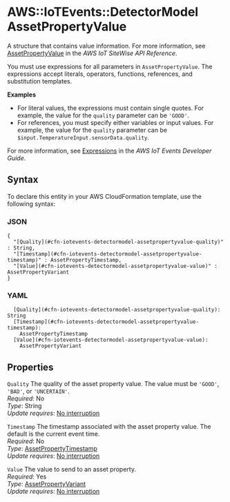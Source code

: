 # AWS::IoTEvents::DetectorModel AssetPropertyValue<a name="aws-properties-iotevents-detectormodel-assetpropertyvalue"></a>

A structure that contains value information\. For more information, see [AssetPropertyValue](https://docs.aws.amazon.com/iot-sitewise/latest/APIReference/API_AssetPropertyValue.html) in the *AWS IoT SiteWise API Reference*\.

You must use expressions for all parameters in `AssetPropertyValue`\. The expressions accept literals, operators, functions, references, and substitution templates\.

**Examples**
+ For literal values, the expressions must contain single quotes\. For example, the value for the `quality` parameter can be `'GOOD'`\.
+ For references, you must specify either variables or input values\. For example, the value for the `quality` parameter can be `$input.TemperatureInput.sensorData.quality`\.

For more information, see [Expressions](https://docs.aws.amazon.com/iotevents/latest/developerguide/iotevents-expressions.html) in the *AWS IoT Events Developer Guide*\.

## Syntax<a name="aws-properties-iotevents-detectormodel-assetpropertyvalue-syntax"></a>

To declare this entity in your AWS CloudFormation template, use the following syntax:

### JSON<a name="aws-properties-iotevents-detectormodel-assetpropertyvalue-syntax.json"></a>

```
{
  "[Quality](#cfn-iotevents-detectormodel-assetpropertyvalue-quality)" : String,
  "[Timestamp](#cfn-iotevents-detectormodel-assetpropertyvalue-timestamp)" : AssetPropertyTimestamp,
  "[Value](#cfn-iotevents-detectormodel-assetpropertyvalue-value)" : AssetPropertyVariant
}
```

### YAML<a name="aws-properties-iotevents-detectormodel-assetpropertyvalue-syntax.yaml"></a>

```
  [Quality](#cfn-iotevents-detectormodel-assetpropertyvalue-quality): String
  [Timestamp](#cfn-iotevents-detectormodel-assetpropertyvalue-timestamp): 
    AssetPropertyTimestamp
  [Value](#cfn-iotevents-detectormodel-assetpropertyvalue-value): 
    AssetPropertyVariant
```

## Properties<a name="aws-properties-iotevents-detectormodel-assetpropertyvalue-properties"></a>

`Quality`  <a name="cfn-iotevents-detectormodel-assetpropertyvalue-quality"></a>
The quality of the asset property value\. The value must be `'GOOD'`, `'BAD'`, or `'UNCERTAIN'`\.  
*Required*: No  
*Type*: String  
*Update requires*: [No interruption](https://docs.aws.amazon.com/AWSCloudFormation/latest/UserGuide/using-cfn-updating-stacks-update-behaviors.html#update-no-interrupt)

`Timestamp`  <a name="cfn-iotevents-detectormodel-assetpropertyvalue-timestamp"></a>
The timestamp associated with the asset property value\. The default is the current event time\.  
*Required*: No  
*Type*: [AssetPropertyTimestamp](aws-properties-iotevents-detectormodel-assetpropertytimestamp.md)  
*Update requires*: [No interruption](https://docs.aws.amazon.com/AWSCloudFormation/latest/UserGuide/using-cfn-updating-stacks-update-behaviors.html#update-no-interrupt)

`Value`  <a name="cfn-iotevents-detectormodel-assetpropertyvalue-value"></a>
The value to send to an asset property\.  
*Required*: Yes  
*Type*: [AssetPropertyVariant](aws-properties-iotevents-detectormodel-assetpropertyvariant.md)  
*Update requires*: [No interruption](https://docs.aws.amazon.com/AWSCloudFormation/latest/UserGuide/using-cfn-updating-stacks-update-behaviors.html#update-no-interrupt)
